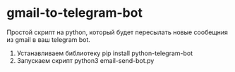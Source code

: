 # gmail-to-telegram-bot
Простой скрипт на python, который будет пересылать новые сообещния из gmail в ваш telegram bot.
1. Устанавливаем библиотеку
   pip install python-telegram-bot
2. Запускаем скрипт
   python3 email-send-bot.py
